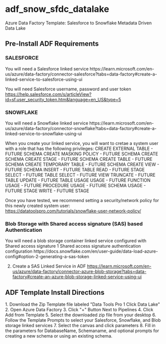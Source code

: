 # adf_snow_sfdc_datalake
Azure Data Factory Template: Salesforce to Snowflake Metadata Driven Data Lake

<h2>Pre-Install ADF Requirements</h2>
<h3>SALESFORCE</h3>
You will need a Salesforce linked service
https://learn.microsoft.com/en-us/azure/data-factory/connector-salesforce?tabs=data-factory#create-a-linked-service-to-salesforce-using-ui

You will need Salesforce username, password and user token
https://help.salesforce.com/s/articleView?id=sf.user_security_token.htm&language=en_US&type=5


<h3>SNOWFLAKE</h3>
You will need a Snowflake linked service
https://learn.microsoft.com/en-us/azure/data-factory/connector-snowflake?tabs=data-factory#create-a-linked-service-to-snowflake-using-ui

When you create your linked service, you will want to cretae a system user with a role that has the following privileges:
CREATE EXTERNAL TABLE - FUTURE SCHEMA
CREATE MASKING POLICY - FUTURE SCHEMA
CREATE SCHEMA
CREATE STAGE - FUTURE SCHEMA
CREATE TABLE - FUTURE SCHEMA
CREATE TEMPORARY TABLE - FUTURE SCHEMA
CREATE VIEW - FUTURE SCHEMA
INSERT - FUTURE TABLE
READ - FUTURE STAGE
SELECT - FUTURE TABLE
SELECT - FUTURE VIEW
TRUNCATE - FUTURE TABLE
UPDATE - FUTURE TABLE
USAGE
USAGE - FUTURE FUNCTION
USAGE - FUTURE PROCEDURE
USAGE - FUTURE SCHEMA
USAGE - FUTURE STAGE
WRITE - FUTURE STAGE

Once you have tested, we recommend setting a security/network policy for this newly created system user:
https://datatoolspro.com/tutorials/snowflake-user-network-policy/

<h3>Blob Storage with Shared access signature (SAS) based Authentication</h3>
You will need a blob storage container linked service configured with Shared access signature
1 Shared access signature authentication configuration
https://docs.snowflake.com/en/user-guide/data-load-azure-config#option-2-generating-a-sas-token

2. Create a SAS Linked Service in ADF
https://learn.microsoft.com/en-us/azure/data-factory/connector-azure-blob-storage?tabs=data-factory#create-an-azure-blob-storage-linked-service-using-ui

<h2>ADF Template Install Directions</h2>
1. Download the Zip Template file labeled "Data Tools Pro 1 Click Data Lake"
2. Open Azure Data Factory
3. Click "+" Button Next to Pipelines
4. Click Add from Template
5. Select the downloaded zip file from your desktop
6. Follow the Template Prompts to select your Salesforce, Snowflake, and Blob storage linked services
7. Select the canvas and click parameters
8. Fill in the parameters for DatabaseName, Schemaname, and optional prompts for creating a new schema or using an existing schema.

